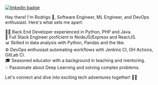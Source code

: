 [![linkedin badge](https://img.shields.io/badge/rodrigoegimenez-333?logo=linkedin)](https://www.linkedin.com/in/rodrigoegimenez/)

Hey there! I'm Rodrigo 🌊, Software Engineer, ML Engineer, and DevOps enthusiast. Here's what sets me apart:

👨‍💻 Back End Developer experienced in Python, PHP and Java.  
🚀 Full Stack Engineer proficient in NodeJS/Express and ReactJS.  
📊 Skilled in data analysis with Python, Pandas and the like.  
⚙️ DevOps enthusiast automating workflows with Jenkins CI, GH Actions, GitLab CI.  
🎓 Seasoned educator with a background in teaching and mentoring.  
💡 Passionate about Deep Learning and solving complex problems.

Let's connect and dive into exciting tech adventures together! 🚀🔥
